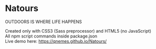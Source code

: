 # Natours
OUTDOORS IS WHERE LIFE HAPPENS

Created only with CSS3 (Sass preprocessor) and HTML5 (no JavaScript)   
All npm script commands inside package.json   
Live demo here: https://qnemes.github.io/Natours/   
